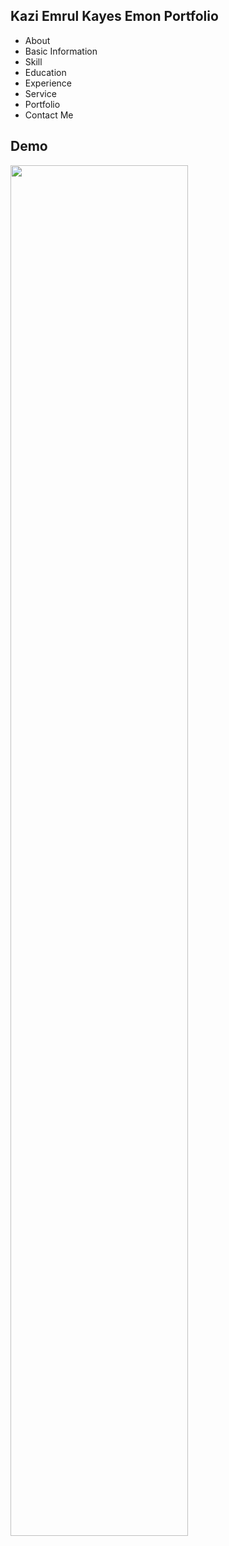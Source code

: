 ## Kazi Emrul Kayes Emon Portfolio
  - About
  - Basic Information
  - Skill
  - Education
  - Experience
  - Service
  - Portfolio
  - Contact Me

## Demo
[<img src="https://img.youtube.com/vi/dihHTIfdTvo/maxresdefault.jpg" width="75%">](https://www.youtube.com/watch?v=dihHTIfdTvo)
